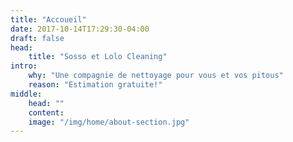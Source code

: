 ```yaml
---
title: "Accoueil"
date: 2017-10-14T17:29:30-04:00
draft: false
head:
    title: "Sosso et Lolo Cleaning"
intro:
    why: "Une compagnie de nettoyage pour vous et vos pitous"
    reason: "Estimation gratuite!"
middle:
    head: ""
    content:
    image: "/img/home/about-section.jpg"
---
```

